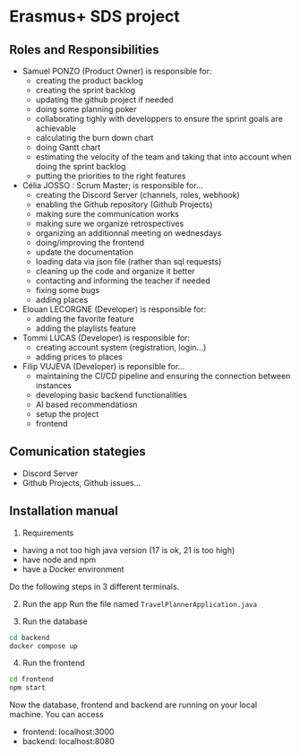 # Erasmus+ SDS project

## Roles and Responsibilities

- Samuel PONZO (Product Owner) is responsible for:
  - creating the product backlog
  - creating the sprint backlog
  - updating the github project if needed
  - doing some planning poker
  - collaborating tighly with developpers to ensure the sprint goals are achievable
  - calculating the burn down chart
  - doing Gantt chart
  - estimating the velocity of the team and taking that into account when doing the sprint backlog
  - putting the priorities to the right features
- Célia JOSSO : Scrum Master; is responsible for...
  - creating the Discord Server (channels, roles, webhook)
  - enabling the Github repository (Github Projects)
  - making sure the communication works
  - making sure we organize retrospectives
  - organizing an additionnal meeting on wednesdays
  - doing/improving the frontend
  - update the documentation
  - loading data via json file (rather than sql requests)
  - cleaning up the code and organize it better
  - contacting and informing the teacher if needed
  - fixing some bugs
  - adding places
- Elouan LECORGNE (Developer) is responsible for:
  - adding the favorite feature
  - adding the playlists feature
- Tommi LUCAS (Developer) is responsible for:
  - creating account system (registration, login...)
  - adding prices to places
- Filip VUJEVA (Developer) is reponsible for...
  - maintaining the CI/CD pipeline and ensuring the connection between instances
  - developing basic backend functionalities
  - AI based recommendatiosn
  - setup the project
  - frontend

## Comunication stategies

- Discord Server
- Github Projects, Github issues...

## Installation manual
1. Requirements
  -   having a not too high java version (17 is ok, 21 is too high) 
  -   have node and npm
  -   have a Docker environment

Do the following steps in 3 different terminals.

2. Run the app
Run the file named `TravelPlannerApplication.java`

3. Run the database
```bash
cd backend
docker compose up
```
4. Run the frontend
```bash
cd frontend
npm start
```

Now the database, frontend and backend are running on your local machine. You can access 
- frontend: localhost:3000
- backend: localhost:8080
